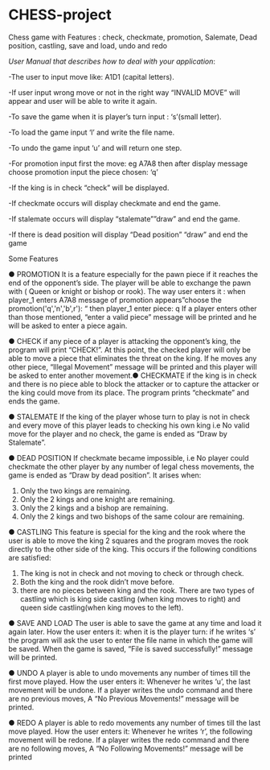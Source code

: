 # CHESS-project
 Chess game with Features : check, checkmate, promotion, Salemate, Dead position, castling, save and load, undo and redo 
 
 
 
*User Manual that describes how to deal with your application*:

-The user to input move like: A1D1 (capital letters).

-If user input wrong move or not in the right way “INVALID MOVE” will
appear and user will be able to write it again.

-To save the game when it is player’s turn input : ‘s’(small letter).

-To load the game input ‘l’ and write the file name.

-To undo the game input ‘u’ and will return one step.

-For promotion input first the move: eg A7A8 then after display message
choose promotion input the piece chosen: ‘q’

-If the king is in check “check” will be displayed.

-If checkmate occurs will display checkmate and end the game.

-If stalemate occurs will display “stalemate””draw” and end the game.

-If there is dead position will display “Dead position” “draw” and end the
game



Some Features

● PROMOTION
It is a feature especially for the pawn piece if it reaches the end of
the opponent’s side. The player will be able to exchange the pawn
with ( Queen or knight or bishop or rook).
 The way user enters it :
when player_1 enters A7A8 message of promotion
appears”choose the promotion('q','n','b',r'): “
then player_1 enter piece: q
If a player enters other than those mentioned, “enter a valid piece”
message will be printed and he will be asked to enter a piece again.

● CHECK
if any piece of a player is attacking the opponent’s king, the program
will print “CHECK!”. At this point, the checked player will only be
able to move a piece that eliminates the threat on the king. If he
moves any other piece, “Illegal Movement” message will be printed
and this player will be asked to enter another movement.● CHECKMATE
if the king is in check and there is no piece able to block the attacker
or to capture the attacker or the king could move from its place. The
program prints “checkmate” and ends the game.

● STALEMATE
If the king of the player whose turn to play is not in check and every
move of this player leads to checking his own king i.e No valid move
for the player and no check, the game is ended as “Draw by
Stalemate”.

● DEAD POSITION
If checkmate became impossible, i.e No player could checkmate the
other player by any number of legal chess movements, the game is
ended as “Draw by dead position”.
It arises when:
1. Only the two kings are remaining.
2. Only the 2 kings and one knight are remaining.
3. Only the 2 kings and a bishop are remaining.
4. Only the 2 kings and two bishops of the same colour are
remaining.

● CASTLING
This feature is special for the king and the rook where the user is
able to move the king 2 squares and the program moves the rook
directly to the other side of the king.
This occurs if the following conditions are satisfied:
1. The king is not in check and not moving to check or through
check.
2. Both the king and the rook didn’t move before.
3. there are no pieces between king and the rook.
There are two types of castling which is king side castling (when
king moves to right) and queen side castling(when king moves to
the left).

● SAVE AND LOAD
The user is able to save the game at any time and load it again
later.
How the user enters it:
when it is the player turn: if he writes ‘s’ the program will ask the
user to enter the file name in which the game will be saved.
When the game is saved, “File is saved successfully!” message will
be printed.

● UNDO
A player is able to undo movements any number of times till the first
move played.
How the user enters it:
Whenever he writes ‘u’, the last movement will be undone.
If a player writes the undo command and there are no previous
moves, A “No Previous Movements!” message will be printed.

● REDO
A player is able to redo movements any number of times till the last
move played.
How the user enters it:
Whenever he writes ‘r’, the following movement will be redone.
If a player writes the redo command and there are no following
moves, A “No Following Movements!” message will be printed
